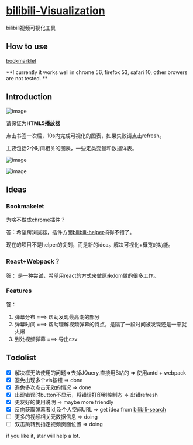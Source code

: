 # [bilibili-Visualization](https://h12345jack.github.io/bilibili-Visualization/)
bilibili视频可视化工具

## How to use


[bookmarklet](https://h12345jack.github.io/bilibili-Visualization/)



**! currently it works well in chrome 56, firefox 53, safari 10, other browers are not tested. **

## Introduction

![image](http://wx2.sinaimg.cn/mw690/006C73MUly1fgjdt4xmkzj323m12wkjl.jpg)

请保证为**HTML5播放器**

点击书签一次后，10s内完成可视化的图表，如果失败请点击refresh。

主要包括2个时间相关的图表，一些定类变量和数据详表。

![image](https://ws1.sinaimg.cn/mw690/006C73MUly1fgd2e4zn1vj315l0owadr.jpg)

![image](https://ws4.sinaimg.cn/mw690/006C73MUly1fgd2e4zns7j315s0ni41n.jpg)


## Ideas
### Bookmakelet

为啥不做成chrome插件？


答：希望跨浏览器，插件方面[bilibili-helper](https://github.com/zacyu/bilibili-helper)搞得不错了。

现在的项目不是helper的复刻，而是新的idea。解决可视化+概览的功能。

### React+Webpack？
答： 是一种尝试，希望用react的方式来做原来dom做的很多工作。

### Features

答：
1. 弹幕分布 ===> 帮助发现最高潮的部分
2. 弹幕时间 ===> 帮助理解视频弹幕的特点，是隔了一段时间被发现还是一来就火爆
3. 到处视频弹幕 ===> 导出csv



## Todolist
- [x] 解决框无法使用的问题=>去掉JQuery,直接用B站的 => 使用antd + webpack
- [x] 避免出现多个vis按钮 => done
- [x] 避免多次点击无效的情况 => done
- [x] 出现错误时button不显示，将错误打印到控制态 => 出错refresh
- [x] 更友好的使用说明 => maybe more friendly
- [x] 反向获取弹幕者id,及个人空间URL => get idea from [
bilibili-search](https://devhub.io/repos/shafferjohn-bilibili-search)
- [ ] 更多的视频相关元数据信息 => doing
- [ ] 双击跳转到指定视频页面位置 => doing

if you like it, star will help a lot.
